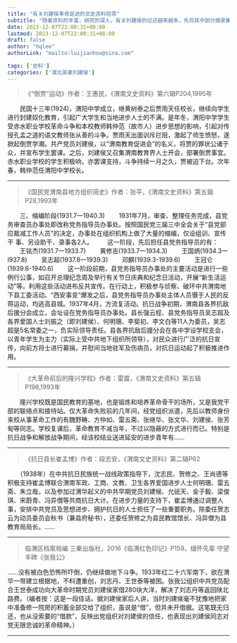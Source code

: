 ```yaml
---
title: "有关刘建侯革命足迹的文史资料拾零"
subtitle: "随着资料的丰富，研究的深入，有关刘建侯的记述越来越多，先将其中部分摘录集合于本文。"
date: 2023-12-07T22:00:31+08:00
lastmod: 2023-12-07T22:00:31+08:00
draft: false
author: "hqlee"
authorLink: "mailto:luijianhou@sina.com"

tags: ['史料']
categories: ['渭北英豪刘建侯']
---
```


>《“倒贾”运动》作者：王惠民，《渭南文史资料》第六辑P204,1995年

　　民国十三年(1924)，渭阳中学成立，继黄树泰之后贾雨天任校长，继续向学生进行封建奴化教育，引起广大学生和当地进步人士的不满。是年冬，渭阳中学学生受赤水职业学校革命斗争和本校教师韩仲范（故市人）进步思想的影响，引起对传授孔孟之道的语文教师张从善的斗争。贾雨天出面训斥拦阻，激起了师生愤怒，遂掀起倒贾学潮。共产党员刘建侯，以“渭南教育促进会”的名义，将贾的罪状公诸于众，并宣布学生罢课。之后，刘建侯又召集渭南教育界人士开会，部署倒贾事宜。赤水职业学校的学生积极响，亦罢课支持，斗争持续一月之久，贾被迫下台。次年春，韩仲范任渭阳中学校长。

--------------------------

>《国民党渭南县地方组织简史》作者：张平，《渭南文史资料》第五辑P28,1993年

　　三、缩编阶段(1931.7一1940.3)
　　1931年7月，审查、整理任务完成，县党务审查员办事处即改称党务指导员办事处。按照国民党三届三中全会关于“县党部应裁减工作人员”的决定，办事处在组织机构上做了大量的缩编，仅设组训、宣传干
事、另设助干、录事各2人。
　　这一阶段，先后担任县党务指导员的有：
　　王铭杰(1931.7一1933.7)
　　黄修吉(1933.7一1934.3)
　　王国炳(1934.3一I937.8)
　　吴志超(1937.8一1939.3)
　　邓麒(1939.3-1939.6)
　　王冠仑(1939.6-1940.6)
　　这一阶段前期，县党务指导员办事处的主要活动是进行一些例行公事，如召开总理纪念周及举行有关节日庆典和纪念日活动，开展“新生活运动”等。利用这些活动进布反共宣传。在行动上，积极参与侦察、破环中共渭南地下县工委活动。“西安事变”爆发之后，县党务指导员办事处主体人员慑于人民的反蒋运动，均逃高县城。1937年4月，方流复活动。抗日战争初期，渭南县各界抗敌后援分会成立，会址设在党务指导员办事处。县长强云程、县党务指导员吴志超及各界爱国人士刘振之（即刘建侯）、何明珊、李斐初、李文白等11人为委员，吴志超是5名常委之一，负实际领导责任。县各界抗敌后援分会在各中学设学校支会，以青年学生为主力（实际上受中共地下组织所领导），对民众进行广泛的抗日宣传，向前方将士进行募捐，并慰间当地驻军及伤病员，对抗日运动起了积极推进作用。

--------------------------

>《大革命前后的隆兴学校》作者：雷震，《渭南文史资料》第五辑P198,1993年

　　隆兴学校既是国民教育的基地，也是锻炼和培养革命骨干的场所，又是我党干部的联络点和接待站。仅大革命失败前的几年间，经党组织派遣，先后以教师身份来校从事革命工作的有魏野畴、方仲如、雷五斋、张继华、张文华、刘建侯、张芳甸等同志。学校复课后，革命教育不减当年，不过以隐蔽的方式进行而已。特别是抗日战争和解放战争期间，经该校结业送进延安的进步青年有……

--------------------------

>《抗日县长崔孟博》作者：段志安，《渭南文史资料》第二辑P62

　　（1938年）在中共抗日民族统一战线政策指导下，沈志民、贺修之、王尚德等积极支持崔孟博联合渭南军政、工商、文教、卫生各界爱国进步人士何明珊、雷五斋、朱立哉，以及参加过渭华起义的中共早期党员刘建候、允祇天、金子毅、梁俊琪、宋蔚青、冯异僧等共商抗日大计。在进步力量的支持下，崔孟博通过调整人事，安排中共党员及思想进步、拥护抗日的人士担任了一些重要职务。除委任贺志云为动员委员会秋书（兼县府秘书），还委任贺修之为县民教馆馆长、冯异僧为县教育局局长。……

---

>临渭区档案局编 三秦出版社，2016《临渭红色印记》P159，缅怀先辈 守望丰碑《张我公》

……没有被白色恐怖所吓倒，仍继续做地下斗争。1933年红二十六军南下，欲在渭华一带建立根据地，不料遭重创，刘志丹、王世泰等被困。张我公组织中共党员配合王世泰成功向大革命时期党员刘建侯家借280块大洋，解决了刘志丹等返回陕北路费。（编者按：这是一段佳话。据刘建侯家后人讲，当时刘建侯毫不犹豫地把家中准备修一院房的积蓄全部交给了组织，虽说是“借”，但并未开借据。这笔既无归还，也从没索要的“借款”，反映出党组织对刘建侯的信任，也表现出刘建侯同志对党无限忠诚的革命精神。）

---
